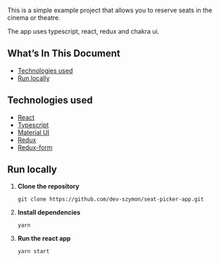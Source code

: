 This is a simple example project that allows you to reserve seats in the cinema or theatre.

The app uses typescript, react, redux and chakra ui.

## What’s In This Document

- [Technologies used](#technologies-used)
- [Run locally](#run-locally)

## <a name="technologies-used">Technologies used</a>

- [React](https://reactjs.org/)
- [Typescript](https://www.typescriptlang.org/)
- [Material UI](https://material-ui.com/)
- [Redux](https://redux.js.org/)
- [Redux-form](https://redux-form.com/8.3.0/)

## <a name="run-locally">Run locally</a>

1. **Clone the repository**

   ```
   git clone https://github.com/dev-szymon/seat-picker-app.git
   ```

2. **Install dependencies**

   ```
   yarn
   ```

3. **Run the react app**

   ```
   yarn start
   ```
